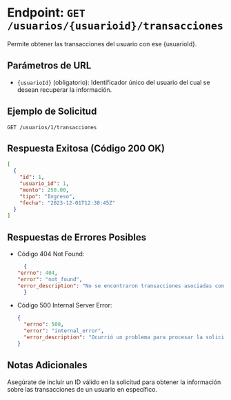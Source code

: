 # Endpoint: `GET /usuarios/{usuarioid}/transacciones`

Permite obtener las transacciones del usuario con ese {usuarioId}.

## Parámetros de URL
- `{usuarioId}` (obligatorio): Identificador único del usuario del cual se desean recuperar la información.

## Ejemplo de Solicitud
```http
GET /usuarios/1/transacciones
```

## Respuesta Exitosa (Código 200 OK)
```json
[
  {
    "id": 1,
    "usuario_id": 1,
    "monto": 250.00,
    "tipo": "Ingreso",
    "fecha": "2023-12-01T12:30:45Z"
  }
]
```

## Respuestas de Errores Posibles
- Código 404 Not Found:

  ```json
    {
  "errno": 404,
  "error": "not_found",
  "error_description": "No se encontraron transacciones asociadas con el usuario {usuarioId}."
    }
  ```

- Código 500 Internal Server Error:
  ```json
  {
    "errno": 500,
    "error": "internal_error",
    "error_description": "Ocurrió un problema para procesar la solicitud"
  }
  ``` 

## Notas Adicionales

Asegúrate de incluir un ID válido en la solicitud para obtener la información sobre las transacciones de un usuario en específico.

